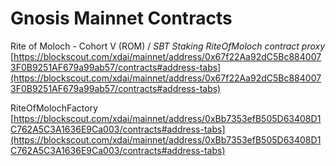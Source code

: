 # Gnosis Mainnet Contracts

Rite of Moloch - Cohort V (ROM) / _SBT Staking RiteOfMoloch contract proxy_ [https://blockscout.com/xdai/mainnet/address/0x67f22Aa92dC5Bc8840073F0B9251AF679a99ab57/contracts#address-tabs](https://blockscout.com/xdai/mainnet/address/0x67f22Aa92dC5Bc8840073F0B9251AF679a99ab57/contracts#address-tabs)

RiteOfMolochFactory [https://blockscout.com/xdai/mainnet/address/0xBb7353efB505D63408D1C762A5C3A1636E9Ca003/contracts#address-tabs](https://blockscout.com/xdai/mainnet/address/0xBb7353efB505D63408D1C762A5C3A1636E9Ca003/contracts#address-tabs)

